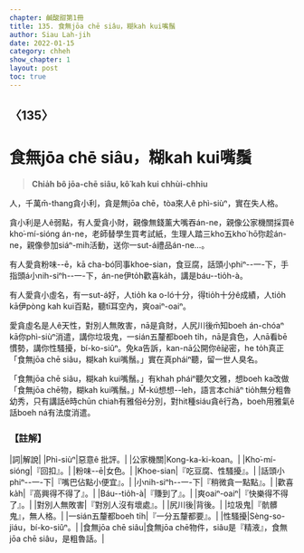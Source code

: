 ```yaml
---
chapter: 鹹酸甜第1冊
title: 135. 食無jōa chē siâu，糊kah kui嘴鬚
author: Siau Lah-jih
date: 2022-01-15
category: chheh
show_chapter: 1
layout: post
toc: true
---
```

  
## 〈135〉
# 食無jōa chē siâu，糊kah kui嘴鬚
>**Chia̍h bô jōa-chē siâu, kô͘ kah kui chhùi-chhiu**

人，千萬m̄-thang貪小利，貪是無jōa chē，tòa來人ê phì-siùⁿ，實在失人格。

貪小利是人ê弱點，有人愛貪小財，親像無錢薰大嘴吞án-ne，親像公家機關採買ê kho͘-mí-sióng án-ne，老師替學生買考試紙，生理人踏三kho͘五kho͘ hō͘你趁án-ne，親像參加siáⁿ-mih活動，送你一sut-á禮品án-ne…。

有人愛貪粉味--ē，kā cha-bó͘同事khoe-sian，食豆腐，話頭小phiⁿ--一-下，手指頭á小nih-siⁿh--一-下，án-ne伊to̍h歡喜ka̍h，講是báu--tio̍h-à。

有人愛貪小虛名，有一sut-á好，人tio̍h ka o-ló十分，得tio̍h十分ê成績，人tio̍h kā伊pòng kah kui百點，聽tī耳空內，爽oaiⁿ-oaiⁿ。
 
愛貪虛名是人ê天性，對別人無敗害，nā是貪財，人尻川後m̄知boeh án-chóaⁿ kā你phì-siùⁿ消遣，講你垃圾鬼，一sián五釐都boeh ti̍h，nā是貪色，人nā看bē慣勢，講你性騷擾，bí-ko-siûⁿ。免ka告訴，kan-nā公開你ê祕密，he to̍h真正「食無jōa chē siâu，糊kah kui嘴鬚。」實在真pháiⁿ聽，留一世人臭名。

「食無jōa chē siâu，糊kah kui嘴鬚。」有khah pháiⁿ聽欠文雅，想boeh ka改做「食無jōa chē物，糊kah kui嘴鬚。」M̄-kú想想--leh，語言本chiâⁿ tio̍h無分粗魯幼秀，只有講話ê時chūn chiah有雅俗ê分別，對hit種siáu貪ê行為，boeh用雅氣ê話boeh ná有法度消遣。

### 【註解】

|詞|解說|
|Phì-siùⁿ|惡意ê 批評。|
|公家機關|Kong-ka-ki-koan。|
|Kho͘-mí-sióng|『回扣』。|
|粉味--ē|女色。|
|Khoe-sian|『吃豆腐、性騷擾』。|
|話頭小phiⁿ--一-下|『嘴巴佔點小便宜』。|
|小nih-siⁿh--一-下|『稍微貪一點點』。|
|歡喜ka̍h|『高興得不得了』。|
|Báu--tio̍h-à|『賺到了』。|
|爽oaiⁿ-oaiⁿ|『快樂得不得了』。|
|對別人無敗害|『對別人沒有壞處』。|
|尻川後|背後。|
|垃圾鬼|『骯髒鬼』，無人格。|
|一sián五釐都boeh ti̍h|『一分五釐都要』。|
|性騷擾|Sèng-so-jiáu，bí-ko-siûⁿ。|
|食無jōa chē siâu|食無jōa chē物件，siâu是『精液』，食無jōa chē siâu，是粗魯話。|
